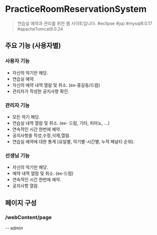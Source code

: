 # PracticeRoomReservationSystem

> 연습실 예약과 관리를 위한 웹 사이트입니다.
#eclipse #jsp  #mysql8.0.17 #apacheTomcat9.0.24 

## 주요 기능 (사용자별)

### 사용자 기능
- 자신의 악기만 해당.
- 연습실 예약. 
- 자신의 예약 내역 열람 및 취소. (ex-홍길동/드럼)
- 관리자가 작성한 공지사항 확인.

### 관리자 기능 
- 모든 악기 해당.
- 연습실 내역 열람 및 취소. (ex- 드럼, 기타, 피아노, ...)
- 연속적인 시간 한번에 예약.
- 공지사항을 작성,수정,삭제,열람. 
- 연습실 예약에 대한 통계 (요일별, 악기별-시간별, 누적 페널티 순위).

### 선생님 기능
- 자신의 악기만 해당.
- 예약 내역 열람 및 취소. (ex-드럼)
- 연속적인 시간 한번에 예약.
- 공지사항 열람.


## 페이지 구성

### /webContent/page
-- admin


